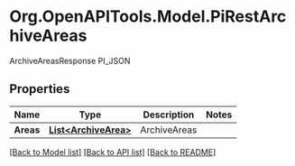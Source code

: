 # Org.OpenAPITools.Model.PiRestArchiveAreas
ArchiveAreasResponse PI_JSON

## Properties

Name | Type | Description | Notes
------------ | ------------- | ------------- | -------------
**Areas** | [**List&lt;ArchiveArea&gt;**](ArchiveArea.md) | ArchiveAreas | 

[[Back to Model list]](../README.md#documentation-for-models) [[Back to API list]](../README.md#documentation-for-api-endpoints) [[Back to README]](../README.md)

